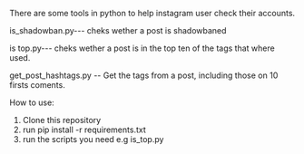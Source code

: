 There are some tools in python to help instagram user check their accounts.

is_shadowban.py--- cheks wether a post is shadowbaned

is top.py--- cheks wether a post is in the top ten of the tags that where used.

get_post_hashtags.py -- Get the tags from a post, including those on 10 firsts coments.

How to use:

1. Clone this repository 
2. run pip install -r requirements.txt
3. run the scripts you need 
   e.g
   is_top.py 
